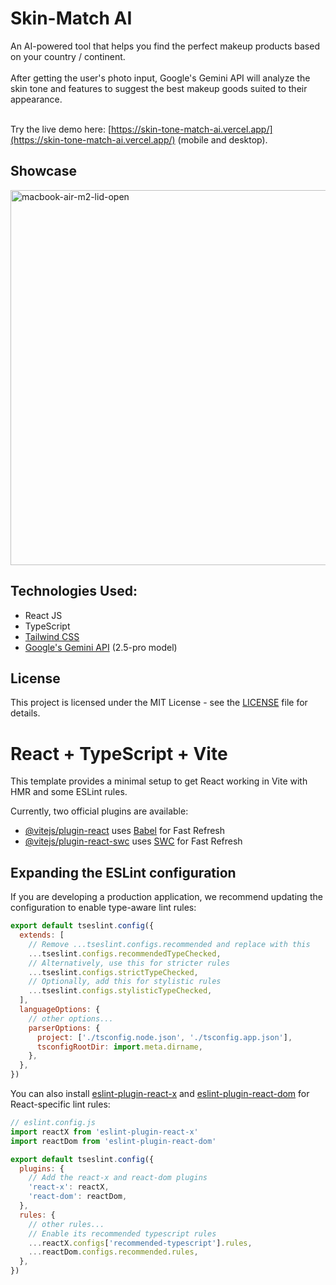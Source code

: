 # Skin-Match AI 

An AI-powered tool that helps you find the perfect makeup products based on your country / continent.<br></br>
After getting the user's photo input, Google's Gemini API will analyze the skin tone and features to suggest the best makeup goods suited to their appearance.<br></br>

Try the live demo here: [https://skin-tone-match-ai.vercel.app/](https://skin-tone-match-ai.vercel.app/) (mobile and desktop).

## Showcase

<img src="https://github.com/user-attachments/assets/f1af66c5-7efc-4f9a-9e58-f50d0088ef21" alt="macbook-air-m2-lid-open" height="600rem">


## Technologies Used:  

- React JS  
- TypeScript  
- [Tailwind CSS](https://tailwindcss.com/)  
- [Google's Gemini API](https://aistudio.google.com/welcome?utm_source=google&utm_medium=cpc&utm_campaign=FY25-global-DR-gsem-BKWS-1710442&utm_content=text-ad-none-any-DEV_c-CRE_726094551010-ADGP_Hybrid%20%7C%20BKWS%20-%20EXA%20%7C%20Txt-Gemini%20(Top%20EEA)-Gemini%20API-KWID_43700081668030981-kwd-927524447508&utm_term=KW_gemini%20api-ST_gemini%20api&gad_source=1&gbraid=0AAAAACn9t64y7D7IyTraCMgdrp1FjgtvQ&gclid=CjwKCAjwtdi_BhACEiwA97y8BOGvHZlmCaX7ZwTAMLuCsC6z3UqOVLf1o4dGykIXqajUjacgryDNhhoCceYQAvD_BwE&gclsrc=aw.ds) (2.5-pro model)

## License  

This project is licensed under the MIT License - see the [LICENSE](LICENSE) file for details.


# React + TypeScript + Vite

This template provides a minimal setup to get React working in Vite with HMR and some ESLint rules.

Currently, two official plugins are available:

- [@vitejs/plugin-react](https://github.com/vitejs/vite-plugin-react/blob/main/packages/plugin-react/README.md) uses [Babel](https://babeljs.io/) for Fast Refresh
- [@vitejs/plugin-react-swc](https://github.com/vitejs/vite-plugin-react-swc) uses [SWC](https://swc.rs/) for Fast Refresh

## Expanding the ESLint configuration

If you are developing a production application, we recommend updating the configuration to enable type-aware lint rules:

```js
export default tseslint.config({
  extends: [
    // Remove ...tseslint.configs.recommended and replace with this
    ...tseslint.configs.recommendedTypeChecked,
    // Alternatively, use this for stricter rules
    ...tseslint.configs.strictTypeChecked,
    // Optionally, add this for stylistic rules
    ...tseslint.configs.stylisticTypeChecked,
  ],
  languageOptions: {
    // other options...
    parserOptions: {
      project: ['./tsconfig.node.json', './tsconfig.app.json'],
      tsconfigRootDir: import.meta.dirname,
    },
  },
})
```

You can also install [eslint-plugin-react-x](https://github.com/Rel1cx/eslint-react/tree/main/packages/plugins/eslint-plugin-react-x) and [eslint-plugin-react-dom](https://github.com/Rel1cx/eslint-react/tree/main/packages/plugins/eslint-plugin-react-dom) for React-specific lint rules:

```js
// eslint.config.js
import reactX from 'eslint-plugin-react-x'
import reactDom from 'eslint-plugin-react-dom'

export default tseslint.config({
  plugins: {
    // Add the react-x and react-dom plugins
    'react-x': reactX,
    'react-dom': reactDom,
  },
  rules: {
    // other rules...
    // Enable its recommended typescript rules
    ...reactX.configs['recommended-typescript'].rules,
    ...reactDom.configs.recommended.rules,
  },
})
```
